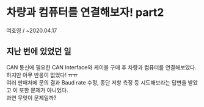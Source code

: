 # 차량과 컴퓨터를 연결해보자! part2
여호영 / ~2020.04.17

## 지난 번에 있었던 일
CAN 통신에 필요한 CAN Interface와 케이블 구매 후 차량과 컴퓨터를 연결해보았다.    
하지만 아무 반응이 없었다! ㅠㅠ    
여러 판매처에 문의 결과 Baud rate 수정, 종단 저항 측정 등 시도해보라는 답변을 받았고 이 또한 문제가 아니었다.    
과연 무엇이 문제일까?
